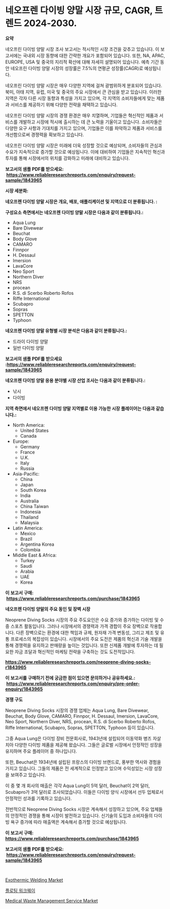 <p><h1>네오프렌 다이빙 양말 시장 규모, CAGR, 트렌드 2024-2030.</h1></p><p><strong>요약</strong></p>
<p><p>네오프린 다이빙 양말 시장 조사 보고서는 적시적인 시장 조건을 갖추고 있습니다. 이 보고서에는 국내외 시장 동향에 대한 간략한 개요가 포함되어 있습니다. 또한, NA, APAC, EUROPE, USA 및 중국의 지리적 확산에 대해 자세히 설명되어 있습니다. 예측 기간 동안 네오프린 다이빙 양말 시장의 성장률은 7.5%의 연평균 성장률(CAGR)로 예상됩니다.</p><p>네오프린 다이빙 양말 시장은 매우 다양한 지역에 걸쳐 광범위하게 분포되어 있습니다. 북미, 아태 지역, 유럽, 미국 및 중국의 주요 시장에서 큰 관심을 받고 있습니다. 이러한 지역은 각자 다른 시장 동향과 특성을 가지고 있으며, 각 지역의 소비자들에게 맞는 제품과 서비스를 제공하기 위해 다양한 전략을 채택하고 있습니다.</p><p>네오프린 다이빙 양말 시장의 경쟁 환경은 매우 치열하며, 기업들은 혁신적인 제품과 서비스를 개발하고 시장에 적시에 출시하는 데 큰 노력을 기울이고 있습니다. 소비자들은 다양한 요구 사항과 기대치를 가지고 있으며, 기업들은 이를 파악하고 제품과 서비스를 개선함으로써 경쟁력을 확보하고 있습니다.</p><p>네오프린 다이빙 양말 시장은 미래에 더욱 성장할 것으로 예상되며, 소비자들의 관심과 수요가 지속적으로 증가할 것으로 예상됩니다. 이에 대비하여 기업들은 지속적인 혁신과 투자를 통해 시장에서의 위치를 강화하고 미래에 대비하고 있습니다.</p></p>
<p><strong>보고서의 샘플 PDF를 받으세요: &nbsp;<a href="https://www.reliableresearchreports.com/enquiry/request-sample/1843965">https://www.reliableresearchreports.com/enquiry/request-sample/1843965</a></strong></p>
<p><strong>시장 세분화:</strong></p>
<p><strong> 네오프렌 다이빙 양말 시장은 개요, 배포, 애플리케이션 및 지역으로 더 분류됩니다. :</strong></p>
<p><strong>구성요소 측면에서는 네오프렌 다이빙 양말 시장은 다음과 같이 분류됩니다.:</strong></p>
<p><ul><li>Aqua Lung</li><li>Bare Divewear</li><li>Beuchat</li><li>Body Glove</li><li>CAMARO</li><li>Finnpor</li><li>H. Dessaul</li><li>Imersion</li><li>LavaCore</li><li>Neo Sport</li><li>Northern Diver</li><li>NRS</li><li>procean</li><li>R.S. di Scerbo Roberto Rofos</li><li>Riffe International</li><li>Scubapro</li><li>Sopras</li><li>SPETTON</li><li>Typhoon</li></ul></p>
<p><strong> 네오프렌 다이빙 양말 유형별 시장 분석은 다음과 같이 분류됩니다.:</strong></p>
<p><ul><li>드라이 다이빙 양말</li><li>일반 다이빙 양말</li></ul></p>
<p><strong>보고서의 샘플 PDF를 받으세요 :<a href="https://www.reliableresearchreports.com/enquiry/request-sample/1843965">https://www.reliableresearchreports.com/enquiry/request-sample/1843965</a></strong></p>
<p><strong> 네오프렌 다이빙 양말 응용 분야별 시장 산업 조사는 다음과 같이 분류됩니다.:</strong></p>
<p><ul><li>낚시</li><li>다이빙</li></ul></p>
<p><strong>지역 측면에서 네오프렌 다이빙 양말 지역별로 이용 가능한 시장 플레이어는 다음과 같습니다.:</strong></p>
<p><ul>
    <li>
        North America:
        <ul>
            <li>United States</li>
            <li>Canada</li>
        </ul>
    </li>
    <li>
        Europe:
        <ul>
            <li>Germany</li>
            <li>France</li>
            <li>U.K.</li>
            <li>Italy</li>
            <li>Russia</li>
        </ul>
    </li>
    <li>
        Asia-Pacific:
        <ul>
            <li>China</li>
            <li>Japan</li>
            <li>South Korea</li>
            <li>India</li>
            <li>Australia</li>
            <li>China Taiwan</li>
            <li>Indonesia</li>
            <li>Thailand</li>
            <li>Malaysia</li>
        </ul>
    </li>
    <li>
        Latin America:
        <ul>
            <li>Mexico</li>
            <li>Brazil</li>
            <li>Argentina Korea</li>
            <li>Colombia</li>
        </ul>
    </li>
    <li>
        Middle East & Africa:
        <ul>
            <li>Turkey</li>
            <li>Saudi</li>
            <li>Arabia</li>
            <li>UAE</li>
            <li>Korea</li>
        </ul>
    </li>
    </ul></p>
<p><strong>이 보고서 구매: &nbsp;<a href="https://www.reliableresearchreports.com/purchase/1843965">https://www.reliableresearchreports.com/purchase/1843965</a></strong></p>
<p><strong>네오프렌 다이빙 양말의 주요 동인 및 장벽 시장</strong></p>
<p><p>Neoprene Diving Socks 시장의 주요 주도요인은 수요 증가와 증가하는 다이빙 및 수중 스포츠 활동입니다. 그러나 시장에서의 경쟁력과 가격 경합이 주요 장벽으로 작용합니다. 다른 장벽으로는 환경에 대한 책임과 규제, 원자재 가격 변동성, 그리고 제조 및 유통 프로세스의 복잡성이 있습니다. 시장에서의 주요 도전은 제품의 혁신과 기술 개발을 통해 경쟁력을 유지하고 판매량을 높이는 것입니다. 또한 신제품 개발에 투자하는 데 필요한 자금 조달과 혁신적인 마케팅 전략을 구축하는 것도 도전적입니다.</p></p>
<p><strong><a href="https://www.reliableresearchreports.com/neoprene-diving-socks-r1843965">https://www.reliableresearchreports.com/neoprene-diving-socks-r1843965</a></strong></p>
<p><strong>이 보고서를 구매하기 전에 궁금한 점이 있으면 문의하거나 공유하세요.: &nbsp;<a href="https://www.reliableresearchreports.com/enquiry/pre-order-enquiry/1843965">https://www.reliableresearchreports.com/enquiry/pre-order-enquiry/1843965</a></strong></p>
<p><strong>경쟁 구도</strong></p>
<p><p>Neoprene Diving Socks 시장의 경쟁 업체는 Aqua Lung, Bare Divewear, Beuchat, Body Glove, CAMARO, Finnpor, H. Dessaul, Imersion, LavaCore, Neo Sport, Northern Diver, NRS, procean, R.S. di Scerbo Roberto Rofos, Riffe International, Scubapro, Sopras, SPETTON, Typhoon 등이 있습니다. </p><p>그중 Aqua Lung은 다이빙 장비 전문회사로, 1943년에 설립되어 이동약화 병즈 자살 치아 다양한 다이빙 제품을 제공해 왔습니다. 그들은 글로벌 시장에서 안정적인 성장을 유지하며 주요 플레이어 중 하나입니다. </p><p>또한, Beuchat은 1934년에 설립된 프랑스의 다이빙 브랜드로, 풍부한 역사와 경험을 가지고 있습니다. 그들의 제품은 전 세계적으로 인정받고 있으며 수익성있는 시장 성장을 보여주고 있습니다. </p><p>이 중 몇 개 회사의 매출은 각각 Aqua Lung이 5억 달러, Beuchat이 2억 달러, Scubapro가 3억 달러로 조사되었습니다. 이들은 다이빙 양식 시장에서 선두 업체로서 안정적인 성과를 기록하고 있습니다. </p><p>전반적으로 Neoprene Diving Socks 시장은 계속해서 성장하고 있으며, 주요 업체들의 안정적인 경쟁을 통해 시장이 발전하고 있습니다. 신기술의 도입과 소비자들의 다이빙 욕구 증가에 따라 매출액은 계속해서 증가할 것으로 예상됩니다.</p></p>
<p><strong>이 보고서 구매: &nbsp; <a href="https://www.reliableresearchreports.com/purchase/1843965">https://www.reliableresearchreports.com/purchase/1843965</a></strong></p>
<p><strong>보고서의 샘플 PDF를 받으세요: &nbsp;<a href="https://www.reliableresearchreports.com/enquiry/request-sample/1843965">https://www.reliableresearchreports.com/enquiry/request-sample/1843965</a></strong><strong></strong></p>
<p>&nbsp;</p>
<p><p><a href="https://github.com/lubmix/Market-Research-Report-List-2/blob/main/exothermic-welding-market.md">Exothermic Welding Market</a></p><p><a href="https://github.com/GabrielBlanda5656/Market-Research-Report-List-1/blob/main/391596922642.md">플로팅 워크웨이</a></p><p><a href="https://github.com/Hazelklievgspy6vdcsmu106w/Market-Research-Report-List-2/blob/main/medical-waste-management-service-market.md">Medical Waste Management Service Market</a></p></p>